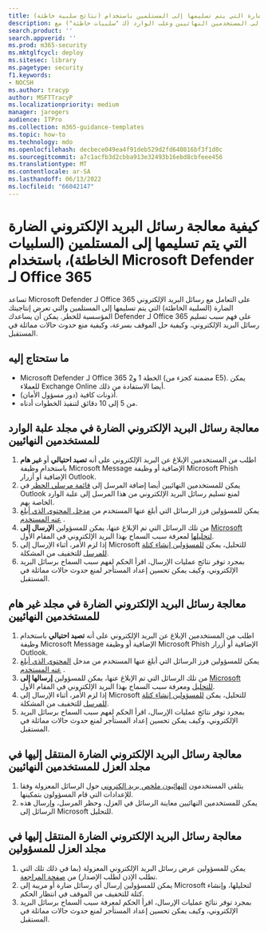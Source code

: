 ```yaml
---
title: (نتائج سلبية خاطئة) كيفية معالجة رسائل البريد الإلكتروني الضارة التي يتم تسليمها إلى المستلمين باستخدام Microsoft Defender لـ Office 365
description: خطوات التعامل مع رسائل البريد الإلكتروني الضارة الواردة إلى المستخدمين النهائيين وعلب الوارد (ك "سلبيات خاطئة") مع Microsoft Defender لـ Office 365 لمنع فقدان الأعمال.
search.product: ''
search.appverid: ''
ms.prod: m365-security
ms.mktglfcycl: deploy
ms.sitesec: library
ms.pagetype: security
f1.keywords:
- NOCSH
ms.author: tracyp
author: MSFTTracyP
ms.localizationpriority: medium
manager: jarogers
audience: ITPro
ms.collection: m365-guidance-templates
ms.topic: how-to
ms.technology: mdo
ms.openlocfilehash: decbece049ea4f91deb529d2fd640816bf3f1d0c
ms.sourcegitcommit: a7c1acfb3d2cbba913e32493b16ebd8cbfeee456
ms.translationtype: MT
ms.contentlocale: ar-SA
ms.lasthandoff: 06/13/2022
ms.locfileid: "66042147"
---
```

# <a name="how-to-handle-malicious-emails-that-are-delivered-to-recipients-false-negatives-using-microsoft-defender-for-office-365"></a>كيفية معالجة رسائل البريد الإلكتروني الضارة التي يتم تسليمها إلى المستلمين (السلبيات الخاطئة)، باستخدام Microsoft Defender لـ Office 365

تساعد Microsoft Defender لـ Office 365 على التعامل مع رسائل البريد الإلكتروني الضارة (السلبية الخاطئة) التي يتم تسليمها إلى المستلمين والتي تعرض إنتاجيتك المؤسسية للخطر.
يمكن أن يساعدك Defender لـ Office 365 على فهم سبب تسليم رسائل البريد الإلكتروني، وكيفية حل الموقف بسرعة، وكيفية منع حدوث حالات مماثلة في المستقبل.

## <a name="what-youll-need"></a>ما ستحتاج إليه

- Microsoft Defender لـ Office 365 الخطة 1 و2 (مضمنة كجزء من E5). يمكن للعملاء Exchange Online أيضا الاستفادة من ذلك.
- أذونات كافية (دور مسؤول الأمان).
- من 5 إلى 10 دقائق لتنفيذ الخطوات أدناه.

## <a name="handling-malicious-emails-in-the-inbox-folder-of-end-users"></a>معالجة رسائل البريد الإلكتروني الضارة في مجلد علبة الوارد للمستخدمين النهائيين

1. اطلب من المستخدمين الإبلاغ عن البريد الإلكتروني على أنه **تصيد احتيالي** أو **غير هام** باستخدام وظيفة Microsoft Message الإضافية أو وظيفة Microsoft Phish الإضافية أو أزرار Outlook.
2. يمكن للمستخدمين النهائيين أيضا إضافة المرسل إلى [قائمة مرسلي الحظر](https://support.microsoft.com/en-us/office/block-a-mail-sender-b29fd867-cac9-40d8-aed1-659e06a706e4#:~:text=1%20On%20the%20Home%20tab%2C%20in%20the%20Delete,4%20Click%20OK%20in%20both%20open%20dialog%20boxes..) في Outlook لمنع تسليم رسائل البريد الإلكتروني من هذا المرسل إلى علبة الوارد الخاصة بهم.
3. يمكن للمسؤولين فرز الرسائل التي أبلغ عنها المستخدم من [مدخل المحتوى الذي أبلغ عنه المستخدم](/microsoft-365/security/office-365-security/admin-submission?view=o365-worldwide#view-user-submissions-to-microsoft&preserve-view=true) .
4. من تلك الرسائل التي تم الإبلاغ عنها، يمكن للمسؤولين **الإرسال إلى** [Microsoft لتحليلها](/microsoft-365/security/office-365-security/admin-submission?view=o365-worldwide#notify-users-from-within-the-portal&preserve-view=true) لمعرفة سبب السماح بهذا البريد الإلكتروني في المقام الأول.
5. إذا لزم الأمر، أثناء الإرسال إلى Microsoft للتحليل، يمكن [للمسؤولين إنشاء كتلة للمرسل](/microsoft-365/security/office-365-security/manage-tenant-blocks?view=o365-worldwide&preserve-view=true) للتخفيف من المشكلة.
6. بمجرد توفر نتائج عمليات الإرسال، اقرأ الحكم لفهم سبب السماح برسائل البريد الإلكتروني، وكيف يمكن تحسين إعداد المستأجر لمنع حدوث حالات مماثلة في المستقبل.

## <a name="handling-malicious-emails-in-junk-folder-of-end-users"></a>معالجة رسائل البريد الإلكتروني الضارة في مجلد غير هام للمستخدمين النهائيين

1. اطلب من المستخدمين الإبلاغ عن البريد الإلكتروني على أنه **تصيد احتيالي** باستخدام وظيفة Microsoft Message الإضافية أو وظيفة Microsoft Phish الإضافية أو أزرار Outlook.
2. يمكن للمسؤولين فرز الرسائل التي أبلغ عنها المستخدم من مدخل [المحتوى الذي أبلغ عنه المستخدم](/microsoft-365/security/office-365-security/admin-submission?view=o365-worldwide#view-user-submissions-to-microsoft&preserve-view=true) .
3. من تلك الرسائل التي تم الإبلاغ عنها، يمكن للمسؤولين **إرسالها إلى** [Microsoft للتحليل](/microsoft-365/security/office-365-security/admin-submission?view=o365-worldwide#notify-users-from-within-the-portal&preserve-view=true) ومعرفة سبب السماح بهذا البريد الإلكتروني في المقام الأول.
4. إذا لزم الأمر، أثناء الإرسال إلى Microsoft للتحليل، يمكن [للمسؤولين إنشاء كتلة للمرسل](/microsoft-365/security/office-365-security/manage-tenant-blocks?view=o365-worldwide&preserve-view=true) للتخفيف من المشكلة.
5. بمجرد توفر نتائج عمليات الإرسال، اقرأ الحكم لفهم سبب السماح برسائل البريد الإلكتروني، وكيف يمكن تحسين إعداد المستأجر لمنع حدوث حالات مماثلة في المستقبل.

## <a name="handling-malicious-emails-landing-in-the-quarantine-folder-of-end-users"></a>معالجة رسائل البريد الإلكتروني الضارة المنتقل إليها في مجلد العزل للمستخدمين النهائيين

1. يتلقى المستخدمون [النهائيون ملخص بريد إلكتروني](/microsoft-365/security/office-365-security/use-spam-notifications-to-release-and-report-quarantined-messages?view=o365-worldwide&preserve-view=true) حول الرسائل المعزولة وفقا للإعدادات التي قام المسؤولون بتمكينها.
2. يمكن للمستخدمين النهائيين معاينة الرسائل في العزل، وحظر المرسل، وإرسال هذه الرسائل إلى Microsoft للتحليل.

## <a name="handling-malicious-emails-landing-in-the-quarantine-folder-of-admins"></a>معالجة رسائل البريد الإلكتروني الضارة المنتقل إليها في مجلد العزل للمسؤولين

1. يمكن للمسؤولين عرض رسائل البريد الإلكتروني المعزولة (بما في ذلك تلك التي تطلب الإذن لطلب الإصدار) من [صفحة المراجعة](/microsoft-365/security/office-365-security/manage-quarantined-messages-and-files?view=o365-worldwide&preserve-view=true).
2. يمكن للمسؤولين إرسال أي رسائل ضارة أو مريبة إلى Microsoft لتحليلها، وإنشاء كتلة للتخفيف من الموقف في انتظار الحكم.
3. بمجرد توفر نتائج عمليات الإرسال، اقرأ الحكم لمعرفة سبب السماح برسائل البريد الإلكتروني، وكيف يمكن تحسين إعداد المستأجر لمنع حدوث حالات مماثلة في المستقبل.
